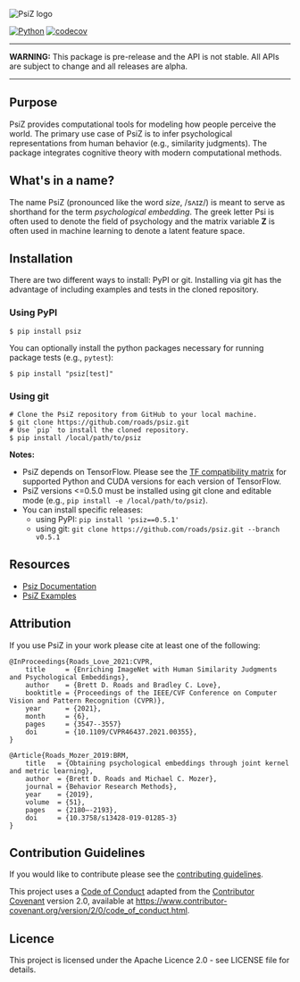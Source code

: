 ![PsiZ logo](docs/img/full_logo_300.png)

[![Python](https://img.shields.io/pypi/pyversions/psiz.svg?style=plastic)](https://badge.fury.io/py/psiz)
[![codecov](https://codecov.io/gh/roads/psiz/branch/main/graph/badge.svg?token=UIK748KI5I)](https://codecov.io/gh/roads/psiz)

---
**WARNING:** This package is pre-release and the API is not stable. All APIs are subject to change and all releases are alpha.

---

## Purpose

PsiZ provides computational tools for modeling how people perceive the world. The primary use case of PsiZ is to infer psychological representations from human behavior (e.g., similarity judgments). The package integrates cognitive theory with modern computational methods.

## What's in a name?

The name PsiZ (pronounced like the word *size*, /sʌɪz/) is meant to serve as shorthand for the term *psychological embedding*. The greek letter Psi is often used to denote the field of psychology and the matrix variable **Z** is often used in machine learning to denote a latent feature space.

## Installation

There are two different ways to install: PyPI or git. Installing via git has the advantage of including examples and tests in the cloned repository.

### Using PyPI
```
$ pip install psiz
```
You can optionally install the python packages necessary for running package tests (e.g., `pytest`):
```
$ pip install "psiz[test]"
```

### Using git
```
# Clone the PsiZ repository from GitHub to your local machine.
$ git clone https://github.com/roads/psiz.git
# Use `pip` to install the cloned repository.
$ pip install /local/path/to/psiz
```

**Notes:**
* PsiZ depends on TensorFlow. Please see the [TF compatibility matrix](https://www.tensorflow.org/install/source#gpu) for supported Python and CUDA versions for each version of TensorFlow.
* PsiZ versions <=0.5.0 must be installed using git clone and editable mode (e.g., `pip install -e /local/path/to/psiz`).
* You can install specific releases:
    * using PyPI: `pip install 'psiz==0.5.1'`
    * using git: `git clone https://github.com/roads/psiz.git --branch v0.5.1`

## Resources
* [Psiz Documentation](https://psiz.readthedocs.io/en/latest/)
* [PsiZ Examples](examples/)

## Attribution
If you use PsiZ in your work please cite at least one of the following:
```
@InProceedings{Roads_Love_2021:CVPR,
    title     = {Enriching ImageNet with Human Similarity Judgments and Psychological Embeddings},
    author    = {Brett D. Roads and Bradley C. Love},
    booktitle = {Proceedings of the IEEE/CVF Conference on Computer Vision and Pattern Recognition (CVPR)},
    year      = {2021},
    month     = {6},
    pages     = {3547--3557}
    doi       = {10.1109/CVPR46437.2021.00355},
}
```
```
@Article{Roads_Mozer_2019:BRM,
    title   = {Obtaining psychological embeddings through joint kernel and metric learning},
    author  = {Brett D. Roads and Michael C. Mozer},
    journal = {Behavior Research Methods},
    year    = {2019},
    volume  = {51},
    pages   = {2180–-2193},
    doi     = {10.3758/s13428-019-01285-3}
}
```

## Contribution Guidelines
If you would like to contribute please see the [contributing guidelines](CONTRIBUTING.md).

This project uses a [Code of Conduct](CODE.md) adapted from the [Contributor Covenant](https://www.contributor-covenant.org/)
version 2.0, available at <https://www.contributor-covenant.org/version/2/0/code_of_conduct.html>.

## Licence
This project is licensed under the Apache Licence 2.0 - see LICENSE file for details.
